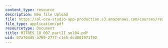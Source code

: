 ```yaml
---
content_type: resource
description: New file Upload
file: https://ol-ocw-studio-app-production.s3.amazonaws.com/courses/res-18-007-calculus-revisited-multivariable-calculus-fall-2011/07a704d5a7692777c1e5dcd801971f92_MITRES_18_007_partII_sol04.pdf
file_type: application/pdf
resourcetype: Document
title: MITRES_18_007_partII_sol04.pdf
uid: 07a704d5-a769-2777-c1e5-dcd801971f92
---
```

